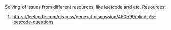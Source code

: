 ﻿Solving of issues from different resources, like leetcode and etc.
Resources:
1. https://leetcode.com/discuss/general-discussion/460599/blind-75-leetcode-questions